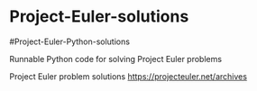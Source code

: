 # Project-Euler-solutions
#Project-Euler-Python-solutions

Runnable Python code for solving Project Euler problems

Project Euler problem solutions https://projecteuler.net/archives
